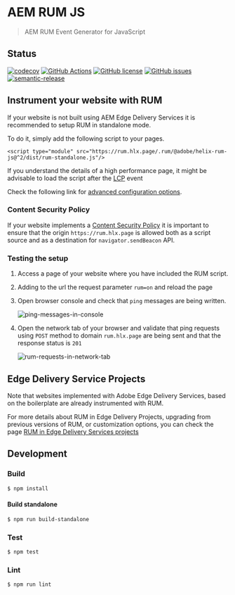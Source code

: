 # AEM RUM JS

> AEM RUM Event Generator for JavaScript

## Status
[![codecov](https://img.shields.io/codecov/c/github/adobe/helix-rum-js.svg)](https://codecov.io/gh/adobe/helix-rum-js)
[![GitHub Actions](https://img.shields.io/github/actions/workflow/status/adobe/helix-rum-js/main.yaml)](https://github.com/adobe/helix-rum-js/actions/workflows/main.yaml)
[![GitHub license](https://img.shields.io/github/license/adobe/helix-rum-js.svg)](https://github.com/adobe/helix-rum-js/blob/master/LICENSE.txt)
[![GitHub issues](https://img.shields.io/github/issues/adobe/helix-rum-js.svg)](https://github.com/adobe/helix-rum-js/issues)
[![semantic-release](https://img.shields.io/badge/%20%20%F0%9F%93%A6%F0%9F%9A%80-semantic--release-e10079.svg)](https://github.com/semantic-release/semantic-release)



## Instrument your website with RUM

If your website is not built using AEM Edge Delivery Services it is recommended to setup RUM in standalone mode.

To do it, simply add the following script to your pages.
```
<script type="module" src="https://rum.hlx.page/.rum/@adobe/helix-rum-js@^2/dist/rum-standalone.js"/>
```
If you understand the details of a high performance page, it might be advisable to load the script after the [LCP](https://web.dev/articles/lcp) event

Check the following link for [advanced configuration options](docs/STANDALONE-ADVANCED-CONFIG.md).

### Content Security Policy
If your website implements a [Content Security Policy](https://developer.mozilla.org/en-US/docs/Web/HTTP/CSP) it is important to ensure
that the origin `https://rum.hlx.page` is allowed both as a script source and as a destination for `navigator.sendBeacon` API.

### Testing the setup

1. Access a page of your website where you have included the RUM script.
2. Adding to the url the request parameter `rum=on` and reload the page
3. Open browser console and check that `ping` messages are being written.
   
   ![ping-messages-in-console](https://github.com/adobe/helix-rum-js/assets/43381734/0a2f4b25-0198-41b2-b386-740489b1f7b3)

4. Open the network tab of your browser and validate that ping requests using `POST` method to domain `rum.hlx.page` are being sent and that the response status is `201`
   
   ![rum-requests-in-network-tab](https://github.com/adobe/helix-rum-js/assets/43381734/766f1c45-223b-40e3-ba57-1237f44c9c15)



## Edge Delivery Service Projects

Note that websites implemented with Adobe Edge Delivery Services, based on the boilerplate are already instrumented with RUM.

For more details about RUM in Edge Delivery Projects, upgrading from previous versions of RUM, or customization options, you can check the page [RUM in Edge Delivery Services projects](docs/RUM-IN-EDGE-DELIVERY-SERVICES.md)


## Development

### Build

```bash
$ npm install
```
#### Build standalone

```bash
$ npm run build-standalone
```

### Test

```bash
$ npm test
```

### Lint

```bash
$ npm run lint
```


